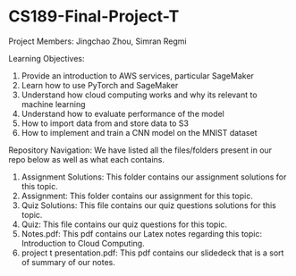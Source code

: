 # CS189-Final-Project-T

Project Members: Jingchao Zhou, Simran Regmi

Learning Objectives:
1) Provide an introduction to AWS services, particular SageMaker
2) Learn how to use PyTorch and SageMaker
3) Understand how cloud computing works and why its relevant to machine learning
4) Understand how to evaluate performance of the model
6) How to import data from and store data to S3
7) How to implement and train a CNN model on the MNIST dataset


Repository Navigation: We have listed all the files/folders present in our repo below as well as what each contains.
1) Assignment Solutions: This folder contains our assignment solutions for this topic.
2) Assignment: This folder contains our assignment for this topic.
3) Quiz Solutions: This file contains our quiz questions solutions for this topic.
4) Quiz: This file contains our quiz questions for this topic.
6) Notes.pdf: This pdf contains our Latex notes regarding this topic: Introduction to Cloud Computing.
7) project t presentation.pdf: This pdf contains our slidedeck that is a sort of summary of our notes.
